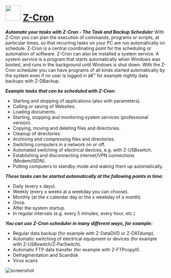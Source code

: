 ﻿# <img src="https://cdn.jsdelivr.net/gh/chtof/chocolatey-packages/automatic/z-cron/z-cron.png" width="48" height="48"/> [Z-Cron](https://chocolatey.org/packages/z-cron)

***Automate your tasks with Z-Cron - The Task and Backup Scheduler***
With Z-Cron you can plan the execution of commands, programs or scripts, at particular times, so that recurring tasks on your PC are run automatically on schedule. Z-Cron is a central coordinating point for the scheduling or automation of software. Z-Cron can also be installed a system service. A system service is a program that starts automatically when Windows was booted, and runs in the background until Windows is shut down. With the Z-Cron scheduler you can have programs of all kinds started automatically by the system even if no user is logged in â€“ for example nightly data backups with Z-DBackup.

***Example tasks that can be scheduled with Z-Cron:***
- Starting and stopping of applications (also with parameters).
- Calling or saving of Websites.
- Loading documents.
- Starting, stopping and monitoring system services (professional version).
- Copying, moving and deleting files and directories.
- Cleanup of directories.
- Archiving and compressing files and directories.
- Switching computers in a network on or off.
- Automated switching of electrical devices, e.g. with Z-USBswitch.
- Establishing and disconnecting internet/VPN connections (Modem/ISDN).
- Putting computers to standby mode and waking them up automatically.

***These tasks can be started automatically at the following points in time:***
- Daily (every x days).
- Weekly (every x weeks at a weekday you can choose).
- Monthly (at the x calendar day or the x weekday of a month).
- Once.
- After the system startup.
- In regular intervals (e.g. every 5 minutes, every hour, etc.)

***You can use Z-Cron scheduler in many different ways, for example:***
- Regular data backup (for example with Z-DataDVD or Z-DATdump).
- Automatic switching of electrical equipment or devices (for example with Z-USBswitch/Z-ParSwitch).
- Automatic FTP data transfer (for example with Z-FTPcopyII).
- Defragmentation and Scandisk
- Virus scans

![screenshot](https://cdn.jsdelivr.net/gh/chtof/chocolatey-packages/automatic/z-cron/screenshot.png)